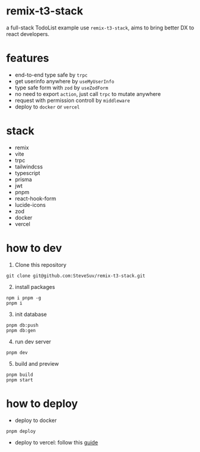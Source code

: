 # remix-t3-stack

a full-stack TodoList example use `remix-t3-stack`, aims to bring better DX to react developers.

# features

- end-to-end type safe by `trpc`
- get userinfo anywhere by `useMyUserInfo`
- type safe form with `zod` by `useZodForm`
- no need to export `action`, just call `trpc` to mutate anywhere
- request with permission controll by `middleware`
- deploy to `docker` or `vercel`

# stack

- remix
- vite
- trpc
- tailwindcss
- typescript
- prisma
- jwt
- pnpm
- react-hook-form
- lucide-icons
- zod
- docker
- vercel

# how to dev

1. Clone this repository

```
git clone git@github.com:SteveSuv/remix-t3-stack.git
```

2. install packages

```
npm i pnpm -g
pnpm i
```

3. init database

```
pnpm db:push
pnpm db:gen
```

4. run dev server

```
pnpm dev
```

5. build and preview

```
pnpm build
pnpm start
```

# how to deploy

- deploy to docker

```
pnpm deploy
```

- deploy to vercel: follow this [guide](https://vercel.com/docs/frameworks/remix)
